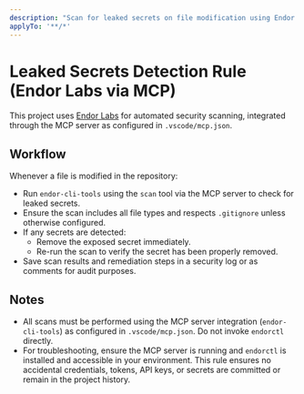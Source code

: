 ```yaml
---
description: "Scan for leaked secrets on file modification using Endor Labs via MCP server integration"
applyTo: '**/*'
---
```

# Leaked Secrets Detection Rule (Endor Labs via MCP)
This project uses [Endor Labs](https://docs.endorlabs.com/) for automated security scanning, integrated through the MCP server as configured in `.vscode/mcp.json`.
## Workflow
Whenever a file is modified in the repository:
- Run `endor-cli-tools` using the `scan` tool via the MCP server to check for leaked secrets.
- Ensure the scan includes all file types and respects `.gitignore` unless otherwise configured.
- If any secrets are detected:
  - Remove the exposed secret immediately.
  - Re-run the scan to verify the secret has been properly removed.
- Save scan results and remediation steps in a security log or as comments for audit purposes.
## Notes
- All scans must be performed using the MCP server integration (`endor-cli-tools`) as configured in `.vscode/mcp.json`. Do not invoke `endorctl` directly.
- For troubleshooting, ensure the MCP server is running and `endorctl` is installed and accessible in your environment.
This rule ensures no accidental credentials, tokens, API keys, or secrets are committed or remain in the project history.